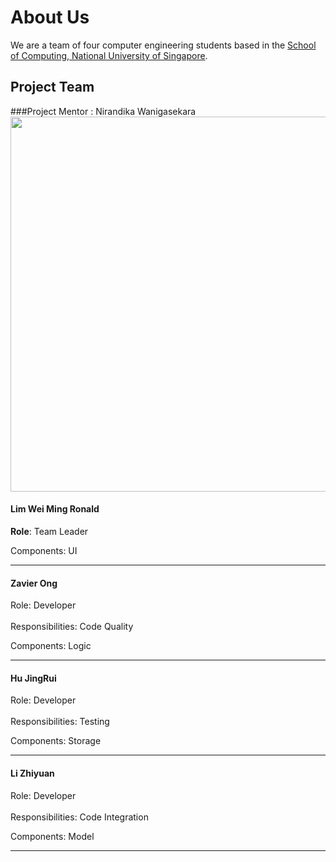 # About Us

We are a team of four computer engineering students based in the [School of Computing, National University of Singapore](http://www.comp.nus.edu.sg).

## Project Team

###Project Mentor :  Nirandika Wanigasekara  <img src="images/CIMG2359.JPG" width="600"><br>

#### Lim Wei Ming Ronald
**Role**: Team Leader

Components: UI

-----

#### Zavier Ong 
Role: Developer <br>  
Responsibilities: Code Quality

Components: Logic

-----

#### Hu JingRui
Role: Developer <br>  
Responsibilities: Testing

Components: Storage

-----

#### Li Zhiyuan
Role: Developer <br>  
Responsibilities: Code Integration

Components: Model

-----